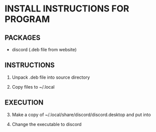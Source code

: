 # INSTALL INSTRUCTIONS FOR PROGRAM

## PACKAGES
- discord (.deb file from website)

## INSTRUCTIONS
1) Unpack .deb file into source directory

2) Copy files to ~/.local

## EXECUTION
3) Make a copy of ~/.local/share/discord/discord.desktop and put into 

4) Change the executable to discord